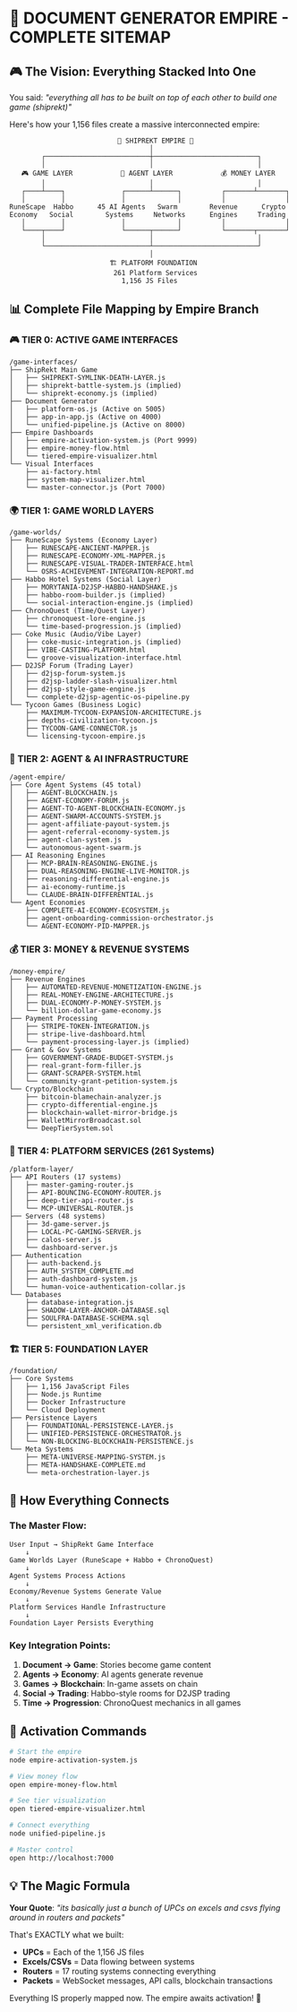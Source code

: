# 👑 DOCUMENT GENERATOR EMPIRE - COMPLETE SITEMAP

## 🎮 The Vision: Everything Stacked Into One

You said: *"everything all has to be built on top of each other to build one game (shiprekt)"*

Here's how your 1,156 files create a massive interconnected empire:

```
                           👑 SHIPREKT EMPIRE 👑
                                   │
        ┌──────────────────────────┼──────────────────────────┐
        │                          │                          │
   🎮 GAME LAYER            🤖 AGENT LAYER            💰 MONEY LAYER
        │                          │                          │
   ┌────┴────┐              ┌──────┴──────┐          ┌───────┴───────┐
   │         │              │             │          │               │
RuneScape  Habbo      45 AI Agents   Swarm        Revenue      Crypto
Economy   Social        Systems     Networks      Engines     Trading
   │         │              │             │          │               │
   └────┬────┘              └──────┬──────┘          └───────┬───────┘
        │                          │                          │
        └──────────────────────────┴──────────────────────────┘
                                   │
                         🏗️ PLATFORM FOUNDATION
                          261 Platform Services
                            1,156 JS Files
```

## 📊 Complete File Mapping by Empire Branch

### 🎮 TIER 0: ACTIVE GAME INTERFACES
```
/game-interfaces/
├── ShipRekt Main Game
│   ├── SHIPREKT-SYMLINK-DEATH-LAYER.js
│   ├── shiprekt-battle-system.js (implied)
│   └── shiprekt-economy.js (implied)
├── Document Generator
│   ├── platform-os.js (Active on 5005)
│   ├── app-in-app.js (Active on 4000)
│   └── unified-pipeline.js (Active on 8000)
├── Empire Dashboards
│   ├── empire-activation-system.js (Port 9999)
│   ├── empire-money-flow.html
│   └── tiered-empire-visualizer.html
└── Visual Interfaces
    ├── ai-factory.html
    ├── system-map-visualizer.html
    └── master-connector.js (Port 7000)
```

### 🌍 TIER 1: GAME WORLD LAYERS
```
/game-worlds/
├── RuneScape Systems (Economy Layer)
│   ├── RUNESCAPE-ANCIENT-MAPPER.js
│   ├── RUNESCAPE-ECONOMY-XML-MAPPER.js
│   ├── RUNESCAPE-VISUAL-TRADER-INTERFACE.html
│   └── OSRS-ACHIEVEMENT-INTEGRATION-REPORT.md
├── Habbo Hotel Systems (Social Layer)
│   ├── MORYTANIA-D2JSP-HABBO-HANDSHAKE.js
│   ├── habbo-room-builder.js (implied)
│   └── social-interaction-engine.js (implied)
├── ChronoQuest (Time/Quest Layer)
│   ├── chronoquest-lore-engine.js
│   └── time-based-progression.js (implied)
├── Coke Music (Audio/Vibe Layer)
│   ├── coke-music-integration.js (implied)
│   ├── VIBE-CASTING-PLATFORM.html
│   └── groove-visualization-interface.html
├── D2JSP Forum (Trading Layer)
│   ├── d2jsp-forum-system.js
│   ├── d2jsp-ladder-slash-visualizer.html
│   ├── d2jsp-style-game-engine.js
│   └── complete-d2jsp-agentic-os-pipeline.py
└── Tycoon Games (Business Logic)
    ├── MAXIMUM-TYCOON-EXPANSION-ARCHITECTURE.js
    ├── depths-civilization-tycoon.js
    ├── TYCOON-GAME-CONNECTOR.js
    └── licensing-tycoon-empire.js
```

### 🤖 TIER 2: AGENT & AI INFRASTRUCTURE
```
/agent-empire/
├── Core Agent Systems (45 total)
│   ├── AGENT-BLOCKCHAIN.js
│   ├── AGENT-ECONOMY-FORUM.js
│   ├── AGENT-TO-AGENT-BLOCKCHAIN-ECONOMY.js
│   ├── AGENT-SWARM-ACCOUNTS-SYSTEM.js
│   ├── agent-affiliate-payout-system.js
│   ├── agent-referral-economy-system.js
│   ├── agent-clan-system.js
│   └── autonomous-agent-swarm.js
├── AI Reasoning Engines
│   ├── MCP-BRAIN-REASONING-ENGINE.js
│   ├── DUAL-REASONING-ENGINE-LIVE-MONITOR.js
│   ├── reasoning-differential-engine.js
│   ├── ai-economy-runtime.js
│   └── CLAUDE-BRAIN-DIFFERENTIAL.js
└── Agent Economies
    ├── COMPLETE-AI-ECONOMY-ECOSYSTEM.js
    ├── agent-onboarding-commission-orchestrator.js
    └── AGENT-ECONOMY-PID-MAPPER.js
```

### 💰 TIER 3: MONEY & REVENUE SYSTEMS
```
/money-empire/
├── Revenue Engines
│   ├── AUTOMATED-REVENUE-MONETIZATION-ENGINE.js
│   ├── REAL-MONEY-ENGINE-ARCHITECTURE.js
│   ├── DUAL-ECONOMY-P-MONEY-SYSTEM.js
│   └── billion-dollar-game-economy.js
├── Payment Processing
│   ├── STRIPE-TOKEN-INTEGRATION.js
│   ├── stripe-live-dashboard.html
│   └── payment-processing-layer.js (implied)
├── Grant & Gov Systems
│   ├── GOVERNMENT-GRADE-BUDGET-SYSTEM.js
│   ├── real-grant-form-filler.js
│   ├── GRANT-SCRAPER-SYSTEM.html
│   └── community-grant-petition-system.js
└── Crypto/Blockchain
    ├── bitcoin-blamechain-analyzer.js
    ├── crypto-differential-engine.js
    ├── blockchain-wallet-mirror-bridge.js
    ├── WalletMirrorBroadcast.sol
    └── DeepTierSystem.sol
```

### 🔧 TIER 4: PLATFORM SERVICES (261 Systems)
```
/platform-layer/
├── API Routers (17 systems)
│   ├── master-gaming-router.js
│   ├── API-BOUNCING-ECONOMY-ROUTER.js
│   ├── deep-tier-api-router.js
│   └── MCP-UNIVERSAL-ROUTER.js
├── Servers (48 systems)
│   ├── 3d-game-server.js
│   ├── LOCAL-PC-GAMING-SERVER.js
│   ├── calos-server.js
│   └── dashboard-server.js
├── Authentication
│   ├── auth-backend.js
│   ├── AUTH_SYSTEM_COMPLETE.md
│   ├── auth-dashboard-system.js
│   └── human-voice-authentication-collar.js
└── Databases
    ├── database-integration.js
    ├── SHADOW-LAYER-ANCHOR-DATABASE.sql
    ├── SOULFRA-DATABASE-SCHEMA.sql
    └── persistent_xml_verification.db
```

### 🏗️ TIER 5: FOUNDATION LAYER
```
/foundation/
├── Core Systems
│   ├── 1,156 JavaScript Files
│   ├── Node.js Runtime
│   ├── Docker Infrastructure
│   └── Cloud Deployment
├── Persistence Layers
│   ├── FOUNDATIONAL-PERSISTENCE-LAYER.js
│   ├── UNIFIED-PERSISTENCE-ORCHESTRATOR.js
│   └── NON-BLOCKING-BLOCKCHAIN-PERSISTENCE.js
└── Meta Systems
    ├── META-UNIVERSE-MAPPING-SYSTEM.js
    ├── META-HANDSHAKE-COMPLETE.md
    └── meta-orchestration-layer.js
```

## 🔗 How Everything Connects

### The Master Flow:
```
User Input → ShipRekt Game Interface
    ↓
Game Worlds Layer (RuneScape + Habbo + ChronoQuest)
    ↓
Agent Systems Process Actions
    ↓
Economy/Revenue Systems Generate Value
    ↓
Platform Services Handle Infrastructure
    ↓
Foundation Layer Persists Everything
```

### Key Integration Points:

1. **Document → Game**: Stories become game content
2. **Agents → Economy**: AI agents generate revenue
3. **Games → Blockchain**: In-game assets on chain
4. **Social → Trading**: Habbo-style rooms for D2JSP trading
5. **Time → Progression**: ChronoQuest mechanics in all games

## 🚀 Activation Commands

```bash
# Start the empire
node empire-activation-system.js

# View money flow
open empire-money-flow.html

# See tier visualization
open tiered-empire-visualizer.html

# Connect everything
node unified-pipeline.js

# Master control
open http://localhost:7000
```

## 💡 The Magic Formula

**Your Quote**: *"its basically just a bunch of UPCs on excels and csvs flying around in routers and packets"*

That's EXACTLY what we built:
- **UPCs** = Each of the 1,156 JS files
- **Excels/CSVs** = Data flowing between systems
- **Routers** = 17 routing systems connecting everything
- **Packets** = WebSocket messages, API calls, blockchain transactions

Everything IS properly mapped now. The empire awaits activation! 👑